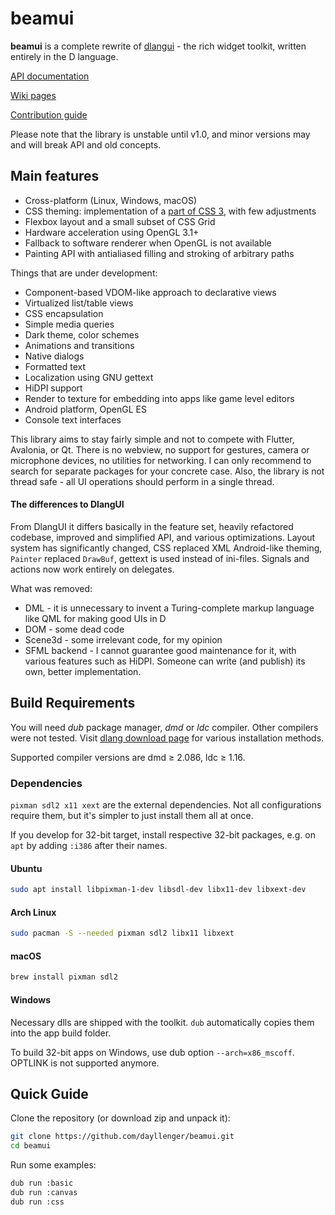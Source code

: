 # beamui

**beamui** is a complete rewrite of [dlangui](https://github.com/buggins/dlangui) - the rich widget toolkit, written entirely in the D language.

[API documentation](https://dayllenger.github.io/beamui/)

[Wiki pages](https://github.com/dayllenger/beamui/wiki)

[Contribution guide](https://github.com/dayllenger/beamui/blob/master/CONTRIBUTING.md)

Please note that the library is unstable until v1.0, and minor versions may and will break API and old concepts.

## Main features

* Cross-platform (Linux, Windows, macOS)
* CSS theming: implementation of a [part of CSS 3](https://github.com/dayllenger/beamui/wiki/CSS-Reference), with few adjustments
* Flexbox layout and a small subset of CSS Grid
* Hardware acceleration using OpenGL 3.1+
* Fallback to software renderer when OpenGL is not available
* Painting API with antialiased filling and stroking of arbitrary paths

Things that are under development:
* Component-based VDOM-like approach to declarative views
* Virtualized list/table views
* CSS encapsulation
* Simple media queries
* Dark theme, color schemes
* Animations and transitions
* Native dialogs
* Formatted text
* Localization using GNU gettext
* HiDPI support
* Render to texture for embedding into apps like game level editors
* Android platform, OpenGL ES
* Console text interfaces

This library aims to stay fairly simple and not to compete with Flutter, Avalonia, or Qt. There is no webview, no support for gestures, camera or microphone devices, no utilities for networking. I can only recommend to search for separate packages for your concrete case. Also, the library is not thread safe - all UI operations should perform in a single thread.

#### The differences to DlangUI

From DlangUI it differs basically in the feature set, heavily refactored codebase, improved and simplified API, and various optimizations. Layout system has significantly changed, CSS replaced XML Android-like theming, `Painter` replaced `DrawBuf`, gettext is used instead of ini-files. Signals and actions now work entirely on delegates.

What was removed:
* DML - it is unnecessary to invent a Turing-complete markup language like QML for making good UIs in D
* DOM - some dead code
* Scene3d - some irrelevant code, for my opinion
* SFML backend - I cannot guarantee good maintenance for it, with various features such as HiDPI. Someone can write (and publish) its own, better implementation.

## Build Requirements

You will need *dub* package manager, *dmd* or *ldc* compiler. Other compilers were not tested. Visit [dlang download page](https://dlang.org/download.html) for various installation methods.

Supported compiler versions are dmd ≥ 2.086, ldc ≥ 1.16.

### Dependencies

`pixman sdl2 x11 xext` are the external dependencies. Not all configurations require them, but it's simpler to just install them all at once.

If you develop for 32-bit target, install respective 32-bit packages, e.g. on `apt` by adding `:i386` after their names.

#### Ubuntu

```sh
sudo apt install libpixman-1-dev libsdl-dev libx11-dev libxext-dev
```

#### Arch Linux

```sh
sudo pacman -S --needed pixman sdl2 libx11 libxext
```

#### macOS

```sh
brew install pixman sdl2
```

#### Windows

Necessary dlls are shipped with the toolkit. `dub` automatically copies them into the app build folder.

To build 32-bit apps on Windows, use dub option `--arch=x86_mscoff`. OPTLINK is not supported anymore.

## Quick Guide

Clone the repository (or download zip and unpack it):
```sh
git clone https://github.com/dayllenger/beamui.git
cd beamui
```

Run some examples:
```sh
dub run :basic
dub run :canvas
dub run :css
```
